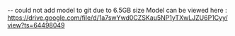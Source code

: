 -- could not add model to git due to 6.5GB size
Model can be viewed here : https://drive.google.com/file/d/1a7swYwd0CZSKau5NP1yTXwLJZU6P1Cyy/view?ts=64498049
